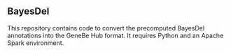 ## BayesDel

This repository contains code to convert the precomputed BayesDel annotations into the GeneBe Hub format. It requires Python and an Apache Spark environment.

